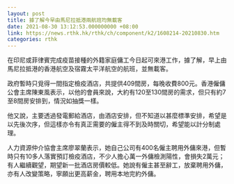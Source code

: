 ```yaml
---
layout: post
title: 據了解今早由馬尼拉抵港兩航班均無載客
date: 2021-08-30 13:12:53.000000000 +08:00
link: https://news.rthk.hk/rthk/ch/component/k2/1608214-20210830.htm
categories: rthk
---
```


在印尼或菲律賓完成疫苗接種的外籍家庭傭工今日起可來港工作，據了解，早上由馬尼拉抵港的香港航空及宿霧太平洋航空的航班，並無載客。

政府暫時只覓得一間指定檢疫酒店，共提供409間房，每晚收費800元。香港僱傭公會主席陳東風表示，以他的會員來說，大約有120至130間房的需求，但只有約7至8間房安排到，情況如抽獎一樣。

他又說，主要透過發電郵給酒店，由酒店安排，但不知道以甚麼標準安排，希望是以先後次序，但這樣亦令有真正需要的僱主得不到及時關切，希望能以計分制處理。

人力資源仲介協會主席廖翠蘭表示，她自己公司有400名僱主聘用外傭來港，但暫時只有10多人落實預訂檢疫酒店，不少人擔心萬一外傭檢測陽性，會損失2萬元；有人繼續觀望，期望新一批酒店房價較低。她說有僱主甚至辭工，放棄聘用外傭，亦有人改變策略，寧願出更高薪金，聘用本地完約外傭。
